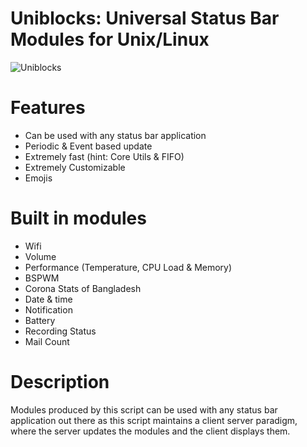 # Uniblocks: Universal Status Bar Modules for Unix/Linux

![Uniblocks](https://cloud.disroot.org/s/fjQCarxJZNJj5Wz/preview)

# Features
   * Can be used with any status bar application
   * Periodic & Event based update
   * Extremely fast (hint: Core Utils & FIFO)
   * Extremely Customizable
   * Emojis

# Built in modules
   * Wifi
   * Volume
   * Performance (Temperature, CPU Load & Memory)
   * BSPWM
   * Corona Stats of Bangladesh
   * Date & time
   * Notification
   * Battery
   * Recording Status
   * Mail Count

# Description
Modules produced by this script can be used with any status bar application out there as this script maintains a client server paradigm, where the server updates the modules and the client displays them.
